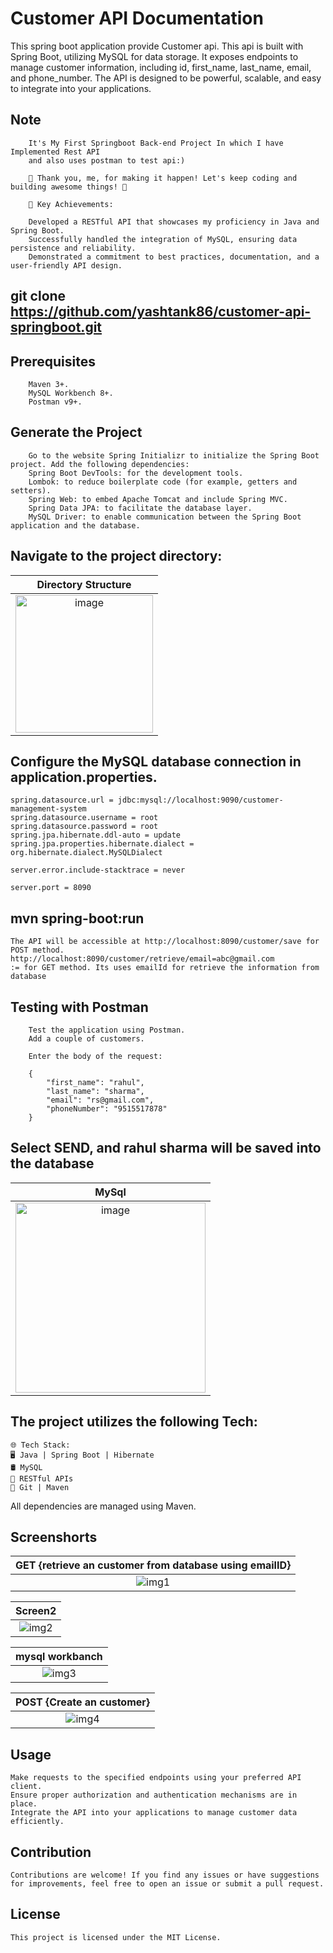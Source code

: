 <h1>Customer API Documentation</h1>
This spring boot application provide Customer api. This api is built with Spring Boot, utilizing MySQL for data storage. It exposes endpoints to manage customer information, including id, first_name, last_name, email, and phone_number. The API is designed to be powerful, scalable, and easy to integrate into your applications.


## Note
        It's My First Springboot Back-end Project In which I have Implemented Rest API
        and also uses postman to test api:)

        🌟 Thank you, me, for making it happen! Let's keep coding and building awesome things! 🚀

        🚀 Key Achievements:

        Developed a RESTful API that showcases my proficiency in Java and Spring Boot.
        Successfully handled the integration of MySQL, ensuring data persistence and reliability.
        Demonstrated a commitment to best practices, documentation, and a user-friendly API design.

## git clone https://github.com/yashtank86/customer-api-springboot.git

## Prerequisites
        Maven 3+.
        MySQL Workbench 8+.
        Postman v9+.

## Generate the Project
        Go to the website Spring Initializr to initialize the Spring Boot project. Add the following dependencies:
        Spring Boot DevTools: for the development tools.
        Lombok: to reduce boilerplate code (for example, getters and setters).
        Spring Web: to embed Apache Tomcat and include Spring MVC.
        Spring Data JPA: to facilitate the database layer.
        MySQL Driver: to enable communication between the Spring Boot application and the database.

## Navigate to the project directory:
| Directory Structure  |
|:-:|
| <img width="220" alt="image" src="https://github.com/yashtank86/custome-api-springboot/assets/52051877/cad2dbab-44d4-434d-8c9b-80b388949e0a"> |




## Configure the MySQL database connection in application.properties.
    spring.datasource.url = jdbc:mysql://localhost:9090/customer-management-system
    spring.datasource.username = root
    spring.datasource.password = root
    spring.jpa.hibernate.ddl-auto = update
    spring.jpa.properties.hibernate.dialect = org.hibernate.dialect.MySQLDialect

    server.error.include-stacktrace = never

    server.port = 8090
    
## mvn spring-boot:run
    The API will be accessible at http://localhost:8090/customer/save for POST method.
    http://localhost:8090/customer/retrieve/email=abc@gmail.com 
    := for GET method. Its uses emailId for retrieve the information from database

## Testing with Postman
        Test the application using Postman.
        Add a couple of customers.
        
        Enter the body of the request:
        
        {
            "first_name": "rahul",
            "last_name": "sharma",
            "email": "rs@gmail.com",
            "phoneNumber": "9515517878"
        }


## Select SEND, and rahul sharma will be saved into the database
| MySql |
|:-:|
| <img width="304" alt="image" src="https://github.com/yashtank86/custome-api-springboot/assets/52051877/10547848-937a-4660-a72c-dd534a7e232b"> |


## The project utilizes the following Tech:
    🌐 Tech Stack:
    🖥️ Java | Spring Boot | Hibernate
    🛢️ MySQL
    🚀 RESTful APIs
    🔧 Git | Maven
  
All dependencies are managed using Maven.

## Screenshorts
| GET {retrieve an customer from database using emailID} |
|:-:|
| ![img1](https://github.com/yashtank86/customer-api-springboot/assets/52051877/fd2e0a4c-d759-4965-a580-50fd239a7050) |


| Screen2 |
|:-:|
| ![img2](https://github.com/yashtank86/customer-api-springboot/assets/52051877/5c6b1272-b20e-4256-b09c-1d4468e11955) |


| mysql workbanch |
|:-:|
| ![img3](https://github.com/yashtank86/customer-api-springboot/assets/52051877/afb011de-9fff-44a0-8f32-1518bcea4da4) |


| POST {Create an customer} |
|:-:|
| ![img4](https://github.com/yashtank86/customer-api-springboot/assets/52051877/731b5a1c-a81f-42d1-a8ae-1f5d3748f604) |


## Usage
    Make requests to the specified endpoints using your preferred API client.
    Ensure proper authorization and authentication mechanisms are in place.
    Integrate the API into your applications to manage customer data efficiently.
## Contribution
    Contributions are welcome! If you find any issues or have suggestions for improvements, feel free to open an issue or submit a pull request.

## License
    This project is licensed under the MIT License.
